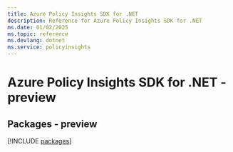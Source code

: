 ```yaml
---
title: Azure Policy Insights SDK for .NET
description: Reference for Azure Policy Insights SDK for .NET
ms.date: 01/02/2025
ms.topic: reference
ms.devlang: dotnet
ms.service: policyinsights
---
```

# Azure Policy Insights SDK for .NET - preview
## Packages - preview
[!INCLUDE [packages](policy-insights-index.md)]